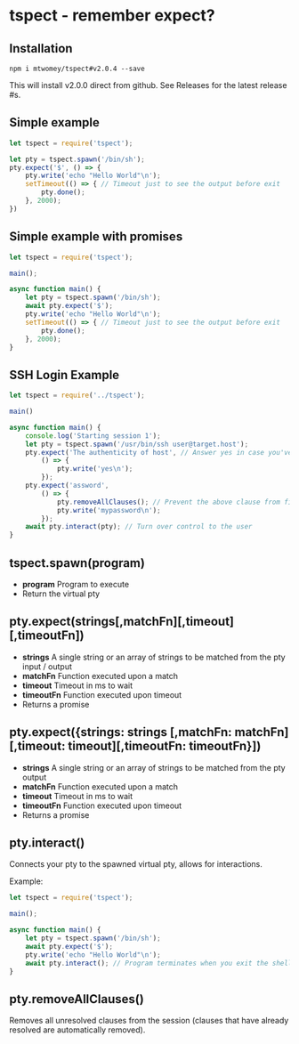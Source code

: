 # tspect - remember expect?

## Installation
`npm i mtwomey/tspect#v2.0.4 --save`

This will install v2.0.0 direct from github. See Releases for the latest release #s.

## Simple example
```javascript
let tspect = require('tspect');

let pty = tspect.spawn('/bin/sh');
pty.expect('$', () => {
    pty.write('echo "Hello World"\n');
    setTimeout(() => { // Timeout just to see the output before exit
        pty.done();
    }, 2000);
})
```

## Simple example with promises
```javascript
let tspect = require('tspect');

main();

async function main() {
    let pty = tspect.spawn('/bin/sh');
    await pty.expect('$');
    pty.write('echo "Hello World"\n');
    setTimeout(() => { // Timeout just to see the output before exit
        pty.done();
    }, 2000);
}
```

## SSH Login Example
```javascript
let tspect = require('../tspect');

main()

async function main() {
    console.log('Starting session 1');
    let pty = tspect.spawn('/usr/bin/ssh user@target.host');
    pty.expect('The authenticity of host', // Answer yes in case you've never connected to this host before
        () => {
            pty.write('yes\n');
        });
    pty.expect('assword',
        () => {
            pty.removeAllClauses(); // Prevent the above clause from firing or timing out
            pty.write('mypassword\n');
        });
    await pty.interact(pty); // Turn over control to the user
}
```
## tspect.spawn(program)

* **program** Program to execute
* Return the virtual pty

## pty.expect(strings[,matchFn][,timeout][,timeoutFn])

* **strings** A single string or an array of strings to be matched from the pty input / output
* **matchFn** Function executed upon a match
* **timeout** Timeout in ms to wait
* **timeoutFn** Function executed upon timeout
* Returns a promise

## pty.expect({strings: strings [,matchFn: matchFn][,timeout: timeout][,timeoutFn: timeoutFn}])

* **strings** A single string or an array of strings to be matched from the pty output
* **matchFn** Function executed upon a match
* **timeout** Timeout in ms to wait
* **timeoutFn** Function executed upon timeout
* Returns a promise

## pty.interact()

Connects your pty to the spawned virtual pty, allows for interactions.

Example:

```javascript
let tspect = require('tspect');

main();

async function main() {
    let pty = tspect.spawn('/bin/sh');
    await pty.expect('$');
    pty.write('echo "Hello World"\n');
    await pty.interact(); // Program terminates when you exit the shell
}
```

## pty.removeAllClauses()

Removes all unresolved clauses from the session
(clauses that have already resolved are automatically removed).

